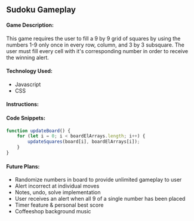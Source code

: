 ## Sudoku Gameplay

#### Game Description:
This game requires the user to fill a 9 by 9 grid of squares by using the numbers 1-9 only once in every row, column, and 3 by 3 subsquare. The user must fill every cell with it's corresponding number in order to receive the winning alert.

#### Technology Used:
* Javascript
* CSS

#### Instructions:

#### Code Snippets:

```Javascript
function updateBoard() {
    for (let i = 0; i < boardElArrays.length; i++) {
        updateSquares(board[i], boardElArrays[i]);
    }
}
```

#### Future Plans:
* Randomize numbers in board to provide unlimited gameplay to user
* Alert incorrect at individual moves
* Notes, undo, solve implementation
* User receives an alert when all 9 of a single number has been placed
* Timer feature & personal best score
* Coffeeshop background music



